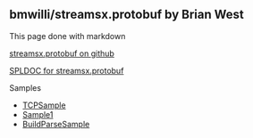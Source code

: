## bmwilli/streamsx.protobuf by Brian West
This page done with markdown

[streamsx.protobuf on github](https://github.com/bmwilli/streamsx.protobuf)

[SPLDOC for streamsx.protobuf](streamsx.protobuf/doc/spldoc/html/index.html)

Samples
<!-- BEGIN SAMPLE LIST -->
<ul>
<li><a href="./samples/TCPSample/doc/spldoc/html/index.html">TCPSample</a>
<li><a href="./samples/Sample1/doc/spldoc/html/index.html">Sample1</a>
<li><a href="./samples/BuildParseSample/doc/spldoc/html/index.html">BuildParseSample</a>
</ul>
<!-- END SAMPLE LIST -->
